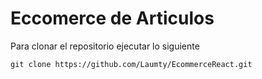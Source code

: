 # Eccomerce de Articulos 
Para clonar el repositorio ejecutar lo siguiente
```
git clone https://github.com/Laumty/EcommerceReact.git
```